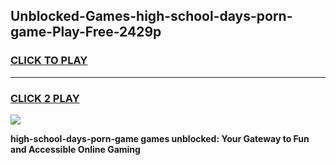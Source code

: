 
## Unblocked-Games-high-school-days-porn-game-Play-Free-2429p
<h3>
<a href="https://premium76.site?title=high-school-days-porn-game&ref=23A">CLICK TO PLAY</a></h3>
<hr>

<h3>
<a href="https://premium76.site?title=high-school-days-porn-game&ref=23A">CLICK 2 PLAY</a>
  
</h3>

<a href="https://premium76.site?title=high-school-days-porn-game&ref=23A"><img src="https://clearcache.store/games.png"></a>


**high-school-days-porn-game games unblocked: Your Gateway to Fun and Accessible Online Gaming**
